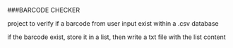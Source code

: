 ###BARCODE CHECKER

project to verify if a barcode from user input exist within a .csv database

if the barcode exist, store it in a list, then write a txt file with the list content
